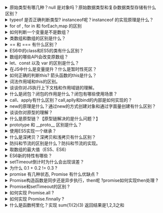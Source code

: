 <details>
<summary>原始类型有哪几种？null 是对象吗？原始数据类型和复杂数据类型存储有什么区别？</summary>
原始类型有6种，分别是undefined,null,bool,string,number,symbol(ES6新增)。

虽然 typeof null 返回的值是 object,但是null不是对象，而是基本数据类型的一种。

原始数据类型存储在栈内存，存储的是值。

复杂数据类型存储在堆内存，存储的是地址。当我们把对象赋值给另外一个变量的时候，复制的是地址，指向同一块内存空间，当其中一个对象改变时，另一个对象也会变化。
</details>
<details>
<summary>typeof 是否正确判断类型? instanceof呢？instanceof 的实现原理是什么？</summary>
首先 typeof 能够正确的判断基本数据类型，但是除了 null, typeof null输出的是对象。

但是对象来说，typeof 不能正确的判断其类型， typeof 一个函数可以输出 'function',而除此之外，输出的全是 object,这种情况下，我们无法准确的知道对象的类型。

instanceof可以准确的判断复杂数据类型，但是不能正确判断基本数据类型。(正确判断数据类型请戳：[这里](https://github.com/YvetteLau/Blog/blob/master/JS/data-type.js))

instanceof 是通过原型链判断的，A instanceof B, 在A的原型链中层层查找，是否有原型等于 B.__proto__，如果一直找到A的原型链的顶端(null;即 Object.prototype.__proto__),仍然不等于B.prototype，那么返回false，否则返回true.
instanceof的实现代码:
```js
// L instanceof R
function instance_of(L, R) {//L 表示左表达式，R 表示右表达式
  var o = R.prototype; // 取R的显式原型
  L = L.__proto__; // 取L的隐式原型
  while(true) {
    if (L === null) // 已经找到顶层
      return false;
    if (0 === L)  //当 O 严格等于 L 时，返回 true
      return false;
    L = L.__proto__; //继续向上一层原型链查找
  }
}
```
</details>
<details>
<summary>for of , for in 和 forEach,map 的区别</summary>
1.for...of循环：具有 iterator 接口，就可以用for...of循环遍历它的成员(属性值)。for...of循环可以使用的范围包括数组、Set 和 Map 结构、某些类似数组的对象、Generator 对象，以及字符串。for...of循环调用遍历器接口，数组的遍历器接口只返回具有数字索引的属性。对于普通的对象，for...of结构不能直接使用，会报错，必须部署了 Iterator 接口后才能使用。可以中断循环。

2.for...in循环：遍历对象自身的和继承的可枚举的属性, 不能直接获取属性值。可以中断循环。

3.forEach: 只能遍历数组，不能中断，没有返回值(或认为返回值是undefined)，不修改原数组。

4.map: 只能遍历数组，不能中断，返回值是修改后的数组，不修改原数组。

PS: Object.keys()：返回给定对象所有可枚举属性的字符串数组。

如还不了解 iterator 接口或 for...of, 请先阅读ES6文档: Iterator 和 for...of 循环
更多细节请戳: [这里](https://github.com/YvetteLau/Blog/blob/master/JS/for.js)
</details>
<details>
<summary>如何判断一个变量是不是数组？</summary>
1.使用 Array.isArray 判断，如果返回 true, 说明是数组

2.使用 instanceof Array 判断，如果返回true, 说明是数组

3.使用 Object.prototype.toString.call 判断，如果值是 [object Array], 说明是数组

4.通过 constructor 来判断，如果是数组，那么 arr.constructor===Array. (不准确，因为我们可以指定 obj.constructor=Array)
```js
function fn(){
  console.log(Array.isArray(arguments));  // false; 因为arguments是类数组，但不是数组
  console.log(Array.isArray([1,2,3,4])); // true
  console.log(arguments instanceof Array);// false
  console.log([1,2,3,4] instanceof Array);// true
  console.log(Object.prototype.toString.call(arguments));//[object Arguments]
  console.log(Object.prototype.toString.call([1,2,3,4])); //[object Array]
  console.log(arguments.constructor === Array); //false
  arguments.constructor = Array;
  console.log(arguments.constructor === Array);//true
  console.log(Array.isArray(arguments));  //false
}
fn(1,2,3,4);
```
</details>
<details>
<summary>类数组和数组的区别是什么？</summary>
1.拥有length属性，其它属性（索引）为非负整数（对象中的索引会被当做字符串来处理）;

2.不具有数组所具有的方法；

类数组是一个普通对象，而真实的数组是Array类型。

常见的类数组有: 函数的参数 arugments, DOM 对象列表(比如通过 document.querySelectorAll 得到的列表), jQuery 对象 (比如 $("div")).

类数组可以转换为数组:
```js
//第一种方法
Array.prototype.slice.call(arrayLike);
//第二种方法
[...arrayLike];
//第三种方法:
Array.from(arrayLike);
```
PS: 任何定义了遍历器（Iterator）接口的对象，都可以用扩展运算符转为真正的数组。

Array.from方法用于将两类对象转为真正的数组：类似数组的对象（array-like object）和可遍历（iterable）的对象。
</details>
<details>
<summary>== 和 === 有什么区别？</summary>
=== 不需要进行类型转换，只有类型相同并且值相等时，才返回 true.

== 如果两者类型不同，首先需要进行类型转换。具体流程如下:

1.首先判断两者类型是否相同，如果相等，判断值是否相等.

2.如果类型不同，进行类型转换

3.判断比较的是否是 null 或者是 undefined, 如果是, 返回 true .

4.判断两者类型是否为 string 和 number, 如果是, 将字符串转换成 number

5.判断其中一方是否为 boolean, 如果是, 将 boolean 转为 number 再进行判断

6.判断其中一方是否为 object 且另一方为 string、number 或者 symbol , 如果是, 将 object 转为原始类型再进行判断
```js
let person1 = {
  age: 25
}
let person2 = person1;
person2.age = 20;
console.log(person1 === person2); //true,注意复杂数据类型，比较的是引用地址
```
思考: []==![]
我们来分析一下: []==![] 是true还是false？

1.首先，我们需要知道 ! 优先级是高于 == (更多运算符优先级可查看: 运算符优先级)

2. ![] 引用类型转换成布尔值都是true,因此 ![]的是false

3.根据上面的比较步骤中的第五条，其中一方是 boolean，将 boolean 转为 number 再进行判断，false转换成 number，对应的值是 0.

4.根据上面比较步骤中的第六条，有一方是 number，那么将object也转换成Number,空数组转换成数字，对应的值是0.(空数组转换成数字，对应的值是0，如果数组中只有一个数字，那么转成number就是这个数字，其它情况，均为NaN)

5.0 == 0; 为true
</details>
<details>
<summary>ES6中的class和ES5的类有什么区别？</summary>
1.ES6 class 内部所有定义的方法都是不可枚举的;

2.ES6 class 必须使用 new 调用;

3.ES6 class 不存在变量提升;

4.ES6 class 默认即是严格模式;

5.ES6 class 子类必须在父类的构造函数中调用super()，这样才有this对象;ES5中类继承的关系是相反的，先有子类的this，然后用父类的方法应用在this上。
</details>
<details>
<summary>数组的哪些API会改变原数组？</summary>
修改原数组的API有:splice/reverse/fill/copyWithin/sort/push/pop/unshift/shift
不修改原数组的API有:slice/map/forEach/every/filter/reduce/entry/entries/find
</details>
<details>
<summary>let、const 以及 var 的区别是什么？</summary>
1.let 和 const 定义的变量不会出现变量提升，而 var 定义的变量会提升。

2.let 和 const 是JS中的块级作用域

3.let 和 const 不允许重复声明(会抛出错误)

4.let 和 const 定义的变量在定义语句之前，如果使用会抛出错误(形成了暂时性死区)，而 var 不会。

5.const 声明一个只读的常量。一旦声明，常量的值就不能改变(如果声明是一个对象，那么不能改变的是对象的引用地址)
</details>
<details>
<summary>在JS中什么是变量提升？什么是暂时性死区？</summary>
变量提升就是变量在声明之前就可以使用，值为undefined。

在代码块内，使用 let/const 命令声明变量之前，该变量都是不可用的(会抛出错误)。这在语法上，称为“暂时性死区”。暂时性死区也意味着 typeof 不再是一个百分百安全的操作。
```js
typeof x; // ReferenceError(暂时性死区，抛错)
let x;
```
```js
typeof y;
// 值是undefined,不会报错
```
暂时性死区的本质就是，只要一进入当前作用域，所要使用的变量就已经存在了，但是不可获取，只有等到声明变量的那一行代码出现，才可以获取和使用该变量。
</details>
<details>
<summary>如何正确的判断this? 箭头函数的this是什么？</summary>
this的绑定规则有四种：默认绑定，隐式绑定，显式绑定，new绑定.

1.函数是否在 new 中调用(new绑定)，如果是，那么 this 绑定的是新创建的对象。

2.函数是否通过 call,apply 调用，或者使用了 bind (即硬绑定)，如果是，那么this绑定的就是指定的对象。

3.函数是否在某个上下文对象中调用(隐式绑定)，如果是的话，this 绑定的是那个上下文对象。一般是 obj.foo()

4.如果以上都不是，那么使用默认绑定。如果在严格模式下，则绑定到 undefined，否则绑定到全局对象。

5.如果把 null 或者 undefined 作为 this 的绑定对象传入 call、apply 或者 bind, 这些值在调用时会被忽略，实际应用的是默认绑定规则。

6.箭头函数没有自己的 this, 它的this继承于上一层代码块的this。

测试下是否已经成功Get了此知识点(浏览器执行环境):
```js
var number = 5;
var obj = {
  number: 3,
  fn1: (function() {
    var number;
    this.number *= 2;
    number = number * 2;
    number = 3;
    return function() {
      var num = this.number;
      this.number *= 2;
      console.log(num);
      number *= 3;
      console.log(number);
    }
  })()
}
var fn1 = obj.fn1;
fn1.call(null);
obj.fn1();
console.log(window.number);
```
</details>
<details>
<summary>词法作用域和this的区别。</summary>
1.词法作用域是由你在写代码时将变量和块作用域写在哪里来决定的

2.this 是在调用时被绑定的，this 指向什么，完全取决于函数的调用位置(关于this的指向问题，本文已经有说明)
</details>
<details>
<summary>谈谈你对JS执行上下文栈和作用域链的理解。</summary>
执行上下文就是当前 JavaScript 代码被解析和执行时所在环境, JS执行上下文栈可以认为是一个存储函数调用的栈结构，遵循先进后出的原则。

1.JavaScript执行在单线程上，所有的代码都是排队执行。

2.一开始浏览器执行全局的代码时，首先创建全局的执行上下文，压入执行栈的顶部。

3.每当进入一个函数的执行就会创建函数的执行上下文，并且把它压入执行栈的顶部。当前函数执行-完成后，当前函数的执行上下文出栈，并等待垃圾回收。

4.浏览器的JS执行引擎总是访问栈顶的执行上下文。

5.全局上下文只有唯一的一个，它在浏览器关闭时出栈。

作用域链: 无论是 LHS 还是 RHS 查询，都会在当前的作用域开始查找，如果没有找到，就会向上级作用域继续查找目标标识符，每次上升一个作用域，一直到全局作用域为止。
</details>
<details>
<summary>什么是闭包？闭包的作用是什么？闭包有哪些使用场景？</summary>
闭包是指有权访问另一个函数作用域中的变量的函数，创建闭包最常用的方式就是在一个函数内部创建另一个函数。

闭包的作用有:

1.封装私有变量

2.模仿块级作用域(ES5中没有块级作用域)

3.实现JS的模块
</details>
<details>
<summary>call、apply有什么区别？call,aplly和bind的内部是如何实现的？</summary>
call 和 apply 的功能相同，区别在于传参的方式不一样:

1.fn.call(obj, arg1, arg2, ...),调用一个函数, 具有一个指定的this值和分别地提供的参数(参数的列表)。

2.fn.apply(obj, [argsArray]),调用一个函数，具有一个指定的this值，以及作为一个数组（或类数组对象）提供的参数。
### call核心:
1.将函数设为传入参数的属性

2.指定this到函数并传入给定参数执行函数

3.如果不传入参数或者参数为null，默认指向为 window / global

4.删除参数上的函数
```js
Function.prototype.call = function(context) {
  /** 如果第一个参数传入的是 null 或者是 undefined, 那么指向this指向 window/global */ 
  /** 如果第一个参数传入的不是null或者是undefined, 那么必须是一个对象 */
  if (!context) {
    //context为null或者是undefined
    context = typeof window === 'undefined' ? global : window;
  }
  context.fn = this; //this指向的是当前的函数(Function的实例)
  let args = [...arguments].slice(1); //获取除了this指向对象以外的参数, 空数组slice后返回的仍然是空数组
  let result = context.fn(...args); //隐式绑定,当前函数的this指向了context.
  delete context.fn;
  return result;
}

//测试代码
var foo = {
  name: 'Selina'
}
var name = 'Chirs';
function bar(job, age) {
  console.log(this.name)
  console.log(job, age)
}
bar.call(foo, 'programmer', 20);
// Selina programmer 20
bar.call(null, 'teacher', 25);
// 浏览器环境: Chirs teacher 25; node 环境: undefined teacher 25
```

### apply
apply的实现和call很类似，但是需要注意他们的参数是不一样的，apply的第二个参数是数组或类数组.
```js
Function.prototype.apply = function(context, rest) {
  if (!context) {
    //context为null或者是undefined时,设置默认值
    context = typeof window === 'undefined' ? global : window;
  }
  context.fn = this;
  let result = context.fn(...rest);
  delete context.fn;
  return result;
}
var foo = {
  name: 'Selina'
}
var name = 'Chirs'
function bar(job, age) {
  console.log(this.name)
  console.log(job, age)
}
bar.apply(foo, ['programmer', 20]);
// Selina programmer 20
bar.apply(null, ['teacher', 25]);
// 浏览器环境: Chirs programmer 20; node 环境: undefined teacher 25
```
### bind
bind 和 call/apply 有一个很重要的区别，一个函数被 call/apply 的时候，会直接调用，但是 bind 会创建一个新函数。当这个新函数被调用时，bind() 的第一个参数将作为它运行时的 this，之后的一序列参数将会在传递的实参前传入作为它的参数。
```js
Function.prototype.bind = function(context) {
  if (typeof this !== 'function') {
    throw new Error('not a function')
  }
  let self = this;
  let args = [...arguments].slice(1);
  function Fn() {}
  Fn.prototype = this.prototype;
  let bound = function() {
    let res = [...args, ...arguments];//bind传递的参数和函数调用时传递的参数拼接
    context = this instanceof Fn ? this : context || this;
    return self.apply(context, res);
  }
  //原型链
  bound.prototype = new Fn();
  return bound;
}
var name = 'Jack';
function person(age, job, gender) {
  console.log(this.name, age, job, gender)
}
var Yve = { name: 'Yvette' };
let result = person.bind(Yve, 22, 'engineer')('female');
```
</details>
<details>
<summary>new的原理是什么？通过new的方式创建对象和通过字面量创建有什么区别？</summary>
### new
1.创建一个新对象。

2.这个新对象会被执行[[原型]]连接。

3.将构造函数的作用域赋值给新对象，即this指向这个新对象.

4.如果函数没有返回其他对象，那么new表达式中的函数调用会自动返回这个新对象。
```js
function new(func) {
  let target = {}
  target.__proto__ = func.prototype;
  let res = func.call(target);
  if (typeof (res) === 'object' || typeof (res) === 'function') {
    return res;
  }
  return target;
}
```
字面量创建对象，不会调用 Object构造函数, 简洁且性能更好;

new Object() 方式创建对象本质上是方法调用，涉及到在proto链中遍历该方法，当找到该方法后，又会生产方法调用必须的 堆栈信息，方法调用结束后，还要释放该堆栈，性能不如字面量的方式。

通过对象字面量定义对象时，不会调用Object构造函数。
</details>
<details>
<summary>谈谈你对原型的理解？</summary>
在 JavaScript 中，每当定义一个对象（函数也是对象）时候，对象中都会包含一些预定义的属性。其中每个函数对象都有一个prototype 属性，这个属性指向函数的原型对象。使用原型对象的好处是所有对象实例共享它所包含的属性和方法。
</details>
<details>
<summary>什么是原型链？【原型链解决的是什么问题？】</summary>
原型链解决的主要是继承问题。

每个对象拥有一个原型对象，通过 proto (读音: dunder proto) 指针指向其原型对象，并从中继承方法和属性，同时原型对象也可能拥有原型，这样一层一层，最终指向 null( Object.proptotype.__proto__ 指向的是null)。这种关系被称为原型链 (prototype chain)，通过原型链一个对象可以拥有定义在其他对象中的属性和方法。

构造函数 Parent、Parent.prototype 和 实例 p 的关系如下: (p.__proto__===Parent.prototype)
![pic](https://mmbiz.qpic.cn/mmbiz_jpg/nnic7Ckj9Nq3lGkkQ09wv8A1tVgmIOvIlqm9xrLzQ1Qw0sEia3HaGiaNlyXVY3ibDMQ8SlicermHEjdANW29CFvic4qw/640?wx_fmt=jpeg&tp=webp&wxfrom=5&wx_lazy=1&wx_co=1)
</details>
<details>
<summary>prototype 和 __proto__ 区别是什么？</summary>
prototype是构造函数的属性。

__proto__ 是每个实例都有的属性，可以访问 [[prototype]] 属性。

实例的 __proto__ 与其构造函数的prototype指向的是同一个对象。
```js
function Student(name) {
  this.name = name;
}
Student.prototype.setAge = function() {
  this.age = 20;
}
let Jack = new Student('jack');
console.log(Jack.__proto__)
//console.log(Object.getPrototypeOf(Jack))
console.log(Student.prototype)
console.log(Jack.__proto__ === Student.prototype); //true
```
</details>
<details>
<summary>使用ES5实现一个继承？</summary>
### 组合继承(最常用的继承方式)

```js
function SuperType(name) {
  this.name = name;
  this.colors = ['red', 'blue', 'green'];
}
SuperType.prototype.sayName = function() {
  console.log(this.name)
}
function SubType(name, age) {
  SuperType.call(this, name)
  this.age = age;
}
SubType.prototype = new SuperType();
SubType.prototype.constructor = SubType;
SubType.prototype.sayAge = function() {
  console.log(this.age);
}
```
</details>
<details>
<summary>什么是深拷贝？深拷贝和浅拷贝有什么区别？</summary>
浅拷贝是指只复制第一层对象，但是当对象的属性是引用类型时，实质复制的是其引用，当引用指向的值改变时也会跟着变化。

深拷贝复制变量值，对于非基本类型的变量，则递归至基本类型变量后，再复制。深拷贝后的对象与原来的对象是完全隔离的，互不影响，对一个对象的修改并不会影响另一个对象。

实现一个深拷贝:
```js
function deepClone(obj) { // 递归拷贝
  if (obj === null) return null;
  if (typeof obj !== 'object') {
    return obj
  }
  let t = new obj.constructor();
  for (let key in obj) {
    t[key] = deepClone(obj[key]);
  }
  return t;
}
```
</details>
<details>
<summary>防抖和节流的区别是什么？防抖和节流的实现。</summary>
防抖和节流的作用都是防止函数多次调用。区别在于，假设一个用户一直触发这个函数，且每次触发函数的间隔小于设置的时间，防抖的情况下只会调用一次，而节流的情况会每隔一定时间调用一次函数。
### 防抖(debounce): n秒内函数只会执行一次，如果n秒内高频事件再次被触发，则重新计算时间

```js
  function debounce(func, wait, immediate = true) {
    let timeout, context, args;
    const later = () => setTimeout(() => {
      // 延迟函数执行完毕，清空定时器
      timeout = null;
      // 延迟执行的情况下，函数会在延迟函数中执行
      // 使用到之前缓存的参数和上下文
      if (!immediate) {
        fn.apply(context, args);
      }
    }, wait);
    let debounced = function(...params) {
      if (!timeout) {
        timeout = later();
        if (immediate) {
          // 立即执行
          func.apply(this, params)
        } else {
          //闭包
          context = this;
          args = params;
        }
      } else {
        cleatTimeout(timeout);
        timeout = later();
      }
    }
    debounced.cancel = function() {
      clearTimeout(timeout);
      timeout = null;
    }
    return debounced;
  }
```
防抖的应用场景:

1.每次 resize/scroll 触发统计事件

2.文本输入的验证（连续输入文字后发送 AJAX 请求进行验证，验证一次就好）
### 节流(throttle): 高频事件在规定时间内只会执行一次，执行一次后，只有大于设定的执行周期后才会执行第二次。

```js
//underscore.js
function throttle(func, wait, options) {
  var timeout, context, args, result;
  var previous = 0;
  if (!options) options = {};

  var later = function() {
    previous = options.leading === false ? 0 : _.now();
    timeout = null;
    result = func.apply(context, args);
    if (!timeout) context = args = null;
  };

  var throttled = function() {
    var now = _.now();
    if (!previous && options.leading === false) previous = now;
    var remaining = wait - (now - previous);
    context = this;
    args = arguments;
    if (remaining <= 0 || remaining > wait) {
      if (timeout) {
        clearTimeout(timeout);
        timeout = null;
      }
      previous = now;
      result = func.apply(context, args);
      if (!timeout) context = args = null;
    } else if (!timeout && options.trailing !== false) {
      timeout = setTimeout(later, remaining);
    }
    return result;
  };

  throttled.cancel = function() {
    clearTimeout(timeout);
    previous = 0;
    timeout = context = args = null;
  };

  return throttled;
};
```
函数节流的应用场景有:

1.DOM 元素的拖拽功能实现（mousemove）

2.射击游戏的 mousedown/keydown 事件（单位时间只能发射一颗子弹）

3.计算鼠标移动的距离（mousemove）

4.Canvas 模拟画板功能（mousemove）

5.搜索联想（keyup）

6.监听滚动事件判断是否到页面底部自动加载更多：给 scroll 加了 debounce 后，只有用户停止滚动后，才会判断是否到了页面底部；如果是 throttle 的话，只要页面滚动就会间隔一段时间判断一次
</details>
<details>
<summary>取数组的最大值（ES5、ES6）</summary>

```js
// ES5 的写法
Math.max.apply(null, [14,3,77,30])
// ES6 的写法
Math.max(...[14,3,77,30])
// reduce
[14,3,77,30].reduce((accumulator, currentValue) => {
  return accumulator = accumulator > currentValue ? accumulator : currentValue
})
```
</details>
<details>
<summary>ES6新的特性有哪些？</summary>
1.新增了块级作用域(let,const)

2.提供了定义类的语法糖(class)

3.新增了一种基本数据类型(Symbol)

4.新增了变量的解构赋值

5.函数参数允许设置默认值，引入了rest参数，新增了箭头函数

6.数组新增了一些API，如 isArray / from / of 方法;数组实例新增了entries()，keys() 和 values() 等方法

7.对象和数组新增了扩展运算符

8.ES6 新增了模块化(import/export)

9.ES6 新增了 Set 和 Map 数据结构

10.ES6 原生提供 Proxy 构造函数，用来生成 Proxy 实例

11.ES6 新增了生成器(Generator)和遍历器(Iterator)
</details>
<details>
<summary>setTimeout倒计时为什么会出现误差？</summary>
setTimeout() 只是将事件插入了“任务队列”，必须等当前代码（执行栈）执行完，主线程才会去执行它指定的回调函数。要是当前代码消耗时间很长，也有可能要等很久，所以并没办法保证回调函数一定会在 setTimeout() 指定的时间执行。所以， setTimeout() 的第二个参数表示的是最少时间，并非是确切时间。

HTML5标准规定了 setTimeout() 的第二个参数的最小值不得小于4毫秒，如果低于这个值，则默认是4毫秒。在此之前。老版本的浏览器都将最短时间设为10毫秒。另外，对于那些DOM的变动（尤其是涉及页面重新渲染的部分），通常是间隔16毫秒执行。这时使用 requestAnimationFrame() 的效果要好于 setTimeout();
</details>
<details>
<summary>为什么 0.1 + 0.2 != 0.3 ?</summary>
0.1 + 0.2 != 0.3 是因为在进制转换和进阶运算的过程中出现精度损失。

下面是详细解释:

JavaScript使用 Number 类型表示数字(整数和浮点数)，使用64位表示一个数字。
![image](https://mmbiz.qpic.cn/mmbiz_jpg/nnic7Ckj9Nq3lGkkQ09wv8A1tVgmIOvIlvB8YDMKRXwR73ow9jdBOczQTQOnnaM1riar07A66xCddcRiaoE1f7iatA/640?wx_fmt=jpeg&tp=webp&wxfrom=5&wx_lazy=1&wx_co=1)
图片说明:

1.第0位：符号位，0表示正数，1表示负数(s)

2.第1位到第11位：储存指数部分（e）

3.第12位到第63位：储存小数部分（即有效数字）f

计算机无法直接对十进制的数字进行运算, 需要先对照 IEEE 754 规范转换成二进制，然后对阶运算。
### 1.进制转换
0.1和0.2转换成二进制后会无限循环

```js
0.1 -> 0.0001100110011001...(无限循环)
0.2 -> 0.0011001100110011...(无限循环)
```
但是由于IEEE 754尾数位数限制，需要将后面多余的位截掉，这样在进制之间的转换中精度已经损失。
### 2.对阶运算
由于指数位数不相同，运算时需要对阶运算 这部分也可能产生精度损失。

按照上面两步运算（包括两步的精度损失），最后的结果是

0.0100110011001100110011001100110011001100110011001100

结果转换成十进制之后就是 0.30000000000000004。
</details>
<details>
<summary>promise 有几种状态, Promise 有什么优缺点 ?</summary>
promise有三种状态: fulfilled, rejected, resolved.

### Promise 的优点:
1.一旦状态改变，就不会再变，任何时候都可以得到这个结果

2.可以将异步操作以同步操作的流程表达出来，避免了层层嵌套的回调函数
### Promise 的缺点:
1.无法取消 Promise

2.当处于pending状态时，无法得知目前进展到哪一个阶段
</details>
<details>
<summary>Promise构造函数是同步还是异步执行，then呢 ?promise如何实现then处理 ?</summary>
Promise的构造函数是同步执行的。then 是异步执行的。

promise的then实现，详见: Promise源码实现
</details>
<details>
<summary>Promise和setTimeout的区别 ?</summary>
Promise 是微任务，setTimeout 是宏任务，同一个事件循环中，promise.then总是先于 setTimeout 执行。同一个事件循环中，promise.then 先于 setTimeout 执行。
</details>
<details>
<summary>如何实现 Promise.all ?</summary>
要实现 Promise.all,首先我们需要知道 Promise.all 的功能：

1.如果传入的参数是一个空的可迭代对象，那么此promise对象回调完成(resolve),只有此情况，是同步执行的，其它都是异步返回的。

2.如果传入的参数不包含任何 promise，则返回一个异步完成. promises 中所有的promise都promise都“完成”时或参数中不包含 promise 时回调完成。

3.如果参数中有一个promise失败，那么Promise.all返回的promise对象失败

4.在任何情况下，Promise.all 返回的 promise 的完成状态的结果都是一个数组

```js
Promise.all = function(promises) {
  return new Promise((resolve, reject) => {
    let index = 0;
    let result = [];
    if (promises.length === 0) {
      resolve(result)
    } else {
      setTimeout(() => {
        function processValue(i, data) {
          result[i] = data;
          if (++index === promises.length) {
            resolve(result);
          }
        }
        for (let i = 0; i < promises.length; i++) {
          //promises[i] 可能是普通值
          Promise.resolve(promises[i]).then((data) => {
            processValue(i, data);
          }, (err) => {
            reject(err);
            return;
          })
        }
      });
    }
  });
}
```
</details>
<details>
<summary>如何实现 Promise.finnally ?</summary>
不管成功还是失败，都会走到finally中,并且finally之后，还可以继续then。并且会将值原封不动的传递给后面的then.

```js
Promise.prototype.finally  = function(callback) {
  return this.then((value) => {
    return Promise.resolve(callback()).then(() => {
      return value;
    })
  }, (err) => {
    return Promise.resolve(callback()).then(() => {
      throw err;
    });
  });
}
```
</details>
<details>
<summary>什么是函数柯里化？实现 sum(1)(2)(3) 返回结果是1,2,3之和</summary>
函数柯里化是把接受多个参数的函数变换成接受一个单一参数（最初函数的第一个参数）的函数，并且返回接受余下的参数而且返回结果的新函数的技术。

```js
  function sum(a) {
    return function(b) {
      return function(c) {
        return a + b + c;
      }
    }
  }
  console.log(sum(1)(2)(3)); // 6
```
引申：实现一个curry函数，将普通函数进行柯里化:

```js
function curry(fn ,args = []) {
  return function() {
    let rest = [...args, ...arguments];
    if (rest.length < fn.length) {
      return curry.call(this, fn, rest);
    } else {
      return fn.apply(this, rest)
    }
  }
}
// test
function sum(a,b,c) {
  return a+b+c;
}
let sumFn = curry(sum);
console.log(sumFn(1)(2)(3)); //6
console.log(sumFn(1)(2, 3)); //6
```
</details>